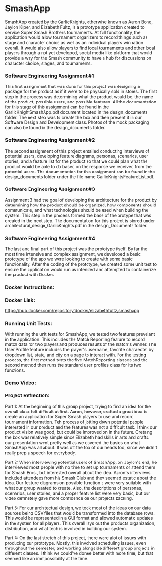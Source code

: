 # SmashApp

SmashApp created by the GarlicKnights, otherwise known as Aaron Bone, Jaylon Kiper, and Elizabeth Fultz, is a prototype application created to service Super Smash Brothers tournaments. At full functionality, the application would allow tournament organizers to record things such as stage and character choice as well as an individual players win ration overall. It would also allow players to find local tournaments and other local players through a not yet developed, social media like platform that would provide a way for the Smash community to have a hub for discussions on character choice, stages, and tournaments.      

### Software Engineering Assignment #1

   This first assignment that was done for this project was designing a package for the product as if it were to be physically sold in stores. The first step in the process was determining what the product would be, the name of the product, possible users, and possible features. All the documentation for this stage of this assignment can be found in the GarlicKnightSmashApp.pdf document located in the design_documents folder. The next step was to create the box and then present it in our Software Design and Development class. Photos of the mock packaging can also be found in the design_documents folder.  

### Software Engineering Assignment #2

   The second assignment of this project entailed conducting interviews of potential users, developing feature diagrams, personas, scenarios, user stories, and a feature list for the product so that we could plan what the product would be able to do based on the response we received from the potential users. The documentation for this assignment can be found in the design_documents folder under the file name GarlicKnightsFeatureList.pdf.

### Software Engineering Assignment #3
   
Assignment 3 had the goal of developing the architecture for the product by determining how the product should be organized, how components should communicate, and what technologies should be used when building the system. This step in the process formed the base of the protype that was created in the next step. The documentation for this project is stored under architectural_design_GarlicKnights.pdf in the design_Documents folder.  

### Software Engineering Assignment #4
   
The last and final part of this project was the prototype itself. By far the most time intensive and complex assignment, we developed a basic prototype of the app we were looking to create with some basic functionality. After the coding of the prototype, we created some unit test to ensure the application would run as intended and attempted to containerize the product with Docker. 

### Docker Instructions:

### Docker Link:
https://hub.docker.com/repository/docker/elizabethfultz/smashapp

### Running Unit Tests:

   With running the unit tests for SmashApp, we tested two features prevelant in the application. This includes the Match Reporting feature to record match data for two players and produces results of the match's winner. The User Profile feature includes the player's username, favorite charaectet by dropdown list, state, and city on a page to interact with. For the testing process, the first method tests the five MatchReporting classes and the second method then runs the standard user profiles class for its two functions.
   
### Demo Video: 


### Project Reflection:

   Part 1:
    At the beginning of this group project, trying to find an idea for the overall class felt difficult at first. Aaron, however, crafted a great idea to create an application for Super Smash players to use and record tournament information. Teh process of jotting down potential people interested in our product and the features was not a difficult task. I think our product vision was good, but could be improved on in the future. Cretaing the box was relatively simple since Elizabeth had skills in arts and crafts. our presentation went pretty well as we covered the basics on what SmashApp was all about. It was off the top of our heads too, since we didn't really prep a speech for everybody.
    
   Part 2:
    When interviewing potential users of SmashApp, on Jaylon's end, he interviewed most people with no time to set up tournaments or attend them for Smash Bros., but interested overall about the idea. Aaron's interviews included attendees from his Smash Club and they seemed estatic about the idea. Our feature diagrams on possible function s were very suitable with what our group wanted to create. Also, the descriptions of personas, scenarios, user stories, and a proper feature list were very basic, but our video definetely gave more confidence on our projects backing. 
    
   Part 3:
    For our architectual design, we took most of the ideas on our data sources being CSV files that would be transformed into the database rows. This would be represented in a GUI format and allowed automatic updates in the system for all players. This overall lays out the products organization, distribution, and what tech is involved in building our system.
    
   Part 4:
   On the last stretch of this project, there were alot of issues with producing our prototype. Mostly, this involved scheduling issues, even throughout the semester, and working alongside different group projects in different classes. I think we could've donee better with more time, but that seemed like an immpossibility at the time.

